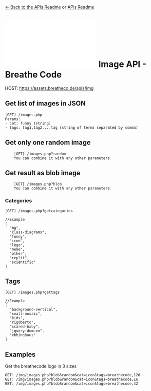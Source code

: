 [<- Back to the APIs Readme](../docs/README.md) or [APIs Readme](../README.md)

# ![alt text](/apis/img/images.php?blob&random&cat=icon&tags=breathecode,128) Image API - Breathe Code
HOST:</span> https://assets.breatheco.de/apis/img

## Get list of images in JSON

```
[GET] /images.php
Params:
- cat: funny (string)
- tags: tag1,tag2,...tag (string of terms separated by comma)
```

## Get only one random image
```
    [GET] /images.php?random
    You can combine it with any other parameters.
```

## Get result as blob image
```
    [GET] /images.php?blob
    You can combine it with any other parameters.
```
### Categories
```
[GET] /images.php?getcategories

//Example
[
  "bg",
  "class-diagrams",
  "funny",
  "icon",
  "logo",
  "meme",
  "other",
  "replit",
  "scientific"
]
```
## Tags
```
[GET] /images.php?gettags

//Example
[
  "background-vertical",
  "small-mosaic",
  "kids",
  "rigoberto",
  "scared-baby",
  "jquery-dom-en",
  "ebbinghaus"
]
```

## Examples

Get the breathecode logo in 3 sizes
```
GET: /img/images.php?blob&random&cat=icon&tags=breathecode,128
GET: /img/images.php?blob&random&cat=icon&tags=breathecode,16
GET: /img/images.php?blob&random&cat=icon&tags=breathecode,32
```